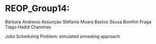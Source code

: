 # REOP_Group14:

Bárbara Andreosi Assunção
Stéfanie Moara Bastos Sousa Bomfim Fraga
Tiago Hadid Chammas

Jobs Scheduling Problem: simulated annealing approach
